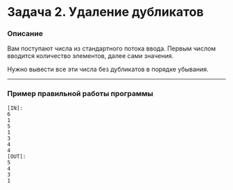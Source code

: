 # Задача 2. Удаление дубликатов

### Описание
Вам поступают числа из стандартного потока ввода. Первым числом вводится количество элементов, далее сами значения.

Нужно вывести все эти числа без дубликатов в порядке убывания.

---

### Пример правильной работы программы
```
[IN]:
6
1
5
1
3
4
4
[OUT]: 
5
4
3
1
```